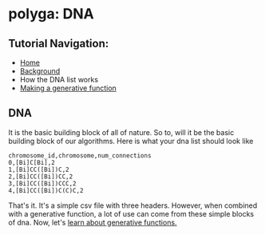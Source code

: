 # polyga: DNA
## Tutorial Navigation:
- [Home](../README.md)
- [Background](background.md)
- How the DNA list works
- [Making a generative function](generative.md)

## DNA
It is the basic building block of all of nature. So to, will it be the basic
building block of our algorithms. Here is what your dna list should look like

```
chromosome_id,chromosome,num_connections    
0,[Bi]C[Bi],2     
1,[Bi]CC([Bi])C,2    
2,[Bi]CC([Bi])CC,2     
3,[Bi]CC([Bi])CCC,2     
4,[Bi]CC([Bi])C(C)C,2  
```

That's it. It's a simple csv file with three headers. However, when combined 
with a generative function, a lot of use can come from these simple blocks
of dna. Now, let's [learn about generative functions.](generative.md)

